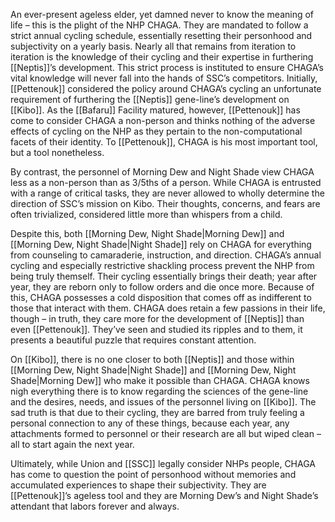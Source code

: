 An ever-present ageless elder, yet damned never to know the meaning of life – this is the plight of the NHP CHAGA. They are mandated to follow a strict annual cycling schedule, essentially resetting their personhood and subjectivity on a yearly basis. Nearly all that remains from iteration to iteration is the knowledge of their cycling and their expertise in furthering [[Neptis]]’s development. This strict process is instituted to ensure CHAGA’s vital knowledge will never fall into the hands of SSC’s competitors. Initially, [[Pettenouk]] considered the policy around CHAGA’s cycling an unfortunate requirement of furthering the [[Neptis]] gene-line’s development on [[Kibo]]. As the [[Bafaru]] Facility matured, however, [[Pettenouk]] has come to consider CHAGA a non-person and thinks nothing of the adverse effects of cycling on the NHP as they pertain to the non-computational facets of their identity. To [[Pettenouk]], CHAGA is his most important tool, but a tool nonetheless.

By contrast, the personnel of Morning Dew and Night Shade view CHAGA less as a non-person than as 3/5ths of a person. While CHAGA is entrusted with a range of critical tasks, they are never allowed to wholly determine the direction of SSC’s mission on Kibo. Their thoughts, concerns, and fears are often trivialized, considered little more than whispers from a child.

Despite this, both [[Morning Dew, Night Shade|Morning Dew]] and [[Morning Dew, Night Shade|Night Shade]] rely on CHAGA for everything from counseling to camaraderie, instruction, and direction. CHAGA’s annual cycling and especially restrictive shackling process prevent the NHP from being truly themself. Their cycling essentially brings their death; year after year, they are reborn only to follow orders and die once more. Because of this, CHAGA possesses a cold disposition that comes off as indifferent to those that interact with them. CHAGA does retain a few passions in their life, though – in truth, they care more for the development of [[Neptis]] than even [[Pettenouk]]. They’ve seen and studied its ripples and to them, it presents a beautiful puzzle that requires constant attention.

On [[Kibo]], there is no one closer to both [[Neptis]] and those within [[Morning Dew, Night Shade|Night Shade]] and [[Morning Dew, Night Shade|Morning Dew]] who make it possible than CHAGA. CHAGA knows nigh everything there is to know regarding the sciences of the gene-line and the desires, needs, and issues of the personnel living on [[Kibo]]. The sad truth is that due to their cycling, they are barred from truly feeling a personal connection to any of these things, because each year, any attachments formed to personnel or their research are all but wiped clean – all to start again the next year.

Ultimately, while Union and [[SSC]] legally consider NHPs people, CHAGA has come to question the point of personhood without memories and accumulated experiences to shape their subjectivity. They are [[Pettenouk]]’s ageless tool and they are Morning Dew’s and Night Shade’s attendant that labors forever and always.